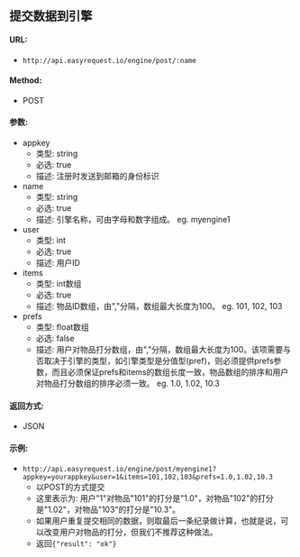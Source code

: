 ## 提交数据到引擎
#### URL:
* `http://api.easyrequest.io/engine/post/:name`

#### Method:
* POST

#### 参数:
* appkey
   * 类型: string
   * 必选: true
   * 描述: 注册时发送到邮箱的身份标识
* name
   * 类型: string
   * 必选: true
   * 描述: 引擎名称，可由字母和数字组成。 eg. myengine1
* user
   * 类型: int
   * 必选: true
   * 描述: 用户ID
* items
   * 类型: int数组
   * 必选: true
   * 描述: 物品ID数组，由","分隔，数组最大长度为100。 eg. 101, 102, 103 
* prefs
   * 类型: float数组
   * 必选: false
   * 描述: 用户对物品打分数组，由","分隔，数组最大长度为100。该项需要与否取决于引擎的类型，如引擎类型是分值型(pref)，则必须提供prefs参数，而且必须保证prefs和items的数组长度一致，物品数组的排序和用户对物品打分数组的排序必须一致。 eg. 1.0, 1.02, 10.3

#### 返回方式:
* JSON

#### 示例:
* `http://api.easyrequest.io/engine/post/myengine1?appkey=yourappkey&user=1&items=101,102,103&prefs=1.0,1.02,10.3`
   * 以POST的方式提交
   * 这里表示为: 用户"1"对物品"101"的打分是"1.0"，对物品"102"的打分是"1.02"，对物品"103"的打分是"10.3"。
   * 如果用户重复提交相同的数据，则取最后一条纪录做计算，也就是说，可以改变用户对物品的打分，但我们不推荐这种做法。
   * 返回`{"result": "ok"}`
